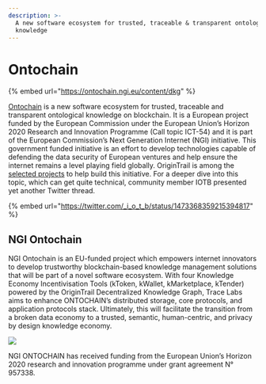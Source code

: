 ```yaml
---
description: >-
  A new software ecosystem for trusted, traceable & transparent ontological
  knowledge
---
```


# Ontochain

{% embed url="https://ontochain.ngi.eu/content/dkg" %}

[Ontochain](https://ontochain.ngi.eu/) is a new software ecosystem for trusted, traceable and transparent ontological knowledge on blockchain. It is a European project funded by the European Commission under the European Union’s Horizon 2020 Research and Innovation Programme (Call topic ICT-54) and it is part of the European Commission’s Next Generation Internet (NGI) initiative. This government funded initiative is an effort to develop technologies capable of defending the data security of European ventures and help ensure the internet remains a level playing field globally. OriginTrail is among the [selected projects](https://ontochain.ngi.eu/selected-projects) to help build this initiative. For a deeper dive into this topic, which can get quite technical, community member IOTB presented yet another Twitter thread.&#x20;

{% embed url="https://twitter.com/_i_o_t_b/status/1473368359215394817" %}

## NGI Ontochain

NGI Ontochain is an EU-funded project which empowers internet innovators to develop trustworthy blockchain-based knowledge management solutions that will be part of a novel software ecosystem. With four Knowledge Economy Incentivisation Tools (kToken, kWallet, kMarketplace, kTender) powered by the OriginTrail Decentralized Knowledge Graph, Trace Labs aims to enhance ONTOCHAIN’s distributed storage, core protocols, and application protocols stack. Ultimately, this will facilitate the transition from a broken data economy to a trusted, semantic, human-centric, and privacy by design knowledge economy.

&#x20;

![](https://betelgeuse-staging.origintrail.io/storage/case-studies/April2022/NGI+EU.png)

NGI ONTOCHAIN has received funding from the European Union’s Horizon 2020 research and innovation programme under grant agreement N° 957338.

